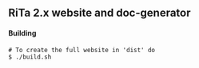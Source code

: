 ## RiTa 2.x website and doc-generator

#### Building

```
# To create the full website in 'dist' do
$ ./build.sh
```
